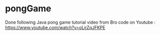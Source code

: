 # pongGame

Done following Java pong game tutorial video from Bro code on Youtube : https://www.youtube.com/watch?v=oLirZqJFKPE 
